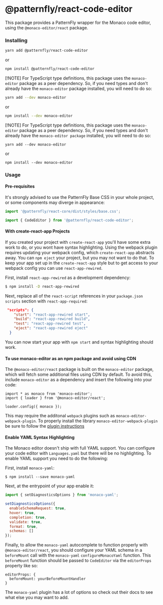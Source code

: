 # @patternfly/react-code-editor

This package provides a PatternFly wrapper for the Monaco code editor, using the `@monaco-editor/react` package.

### Installing

```sh
yarn add @patternfly/react-code-editor
```

or

```sh
npm install @patternfly/react-code-editor
```

[!NOTE] For TypeScript type definitions, this package uses the `monaco-editor` package as a peer dependency. So, if you need types and don't already have the `monaco-editor` package installed, you will need to do so:

```sh
yarn add --dev monaco-editor
```

or

```sh
npm install --dev monaco-editor
```

[!NOTE] For TypeScript type definitions, this package uses the `monaco-editor` package as a peer dependency. So, if you need types and don't already have the `monaco-editor package` installed, you will need to do so:

```
yarn add --dev monaco-editor
```

or

```
npm install --dev monaco-editor
```

### Usage

#### Pre-requisites

It's strongly advised to use the PatternFly Base CSS in your whole project, or some components may diverge in appearance:

```js
import '@patternfly/react-core/dist/styles/base.css';
```

```js
import { CodeEditor } from '@patternfly/react-code-editor';
```

#### With create-react-app Projects

If you created your project with `create-react-app` you'll have some extra work to do, or you wont have syntax highlighting. Using the webpack plugin requires updating your webpack config, which `create-react-app` abstracts away. You can `npm eject` your project, but you may not want to do that. To keep your app set up in the `create-react-app` style but to get access to your webpack config you can use `react-app-rewired`.

First, install `react-app-rewired` as a development dependency:

```sh
$ npm install -D react-app-rewired
```

Next, replace all of the `react-script` references in your `package.json` `scripts` section with `react-app-required`:

```json
 "scripts": {
    "start": "react-app-rewired start",
    "build": "react-app-rewired build",
    "test": "react-app-rewired test",
    "eject": "react-app-rewired eject"
  }
```

You can now start your app with `npm start` and syntax highlighting should work.

#### To use monaco-editor as an npm package and avoid using CDN

The `@monaco-editor/react` package is built on the `monaco-editor` package, which will fetch some additional files using CDN by default. To avoid this, include `monaco-editor` as a dependency and insert the following into your code:

```
import * as monaco from 'monaco-editor';
import { loader } from '@monaco-editor/react';

loader.config({ monaco });
```

This may require the additonal `webpack` plugins such as `monaco-editor-webpack-plugin`. To properly install the library `monaco-editor-webpack-plugin` be sure to follow the [plugin instructions](https://github.com/microsoft/monaco-editor/tree/main/webpack-plugin)

#### Enable YAML Syntax Highlighting

The Monaco editor doesn't ship with full YAML support. You can configure your code editor with `Languages.yaml` but there will be no highlighting. To enable YAML support you need to do the following:

First, install `monaco-yaml`:

```shell
$ npm install --save monaco-yaml
```

Next, at the entrypoint of your app enable it:

```javascript
import { setDiagnosticsOptions } from 'monaco-yaml';

setDiagnosticsOptions({
  enableSchemaRequest: true,
  hover: true,
  completion: true,
  validate: true,
  format: true,
  schemas: []
});
```

Finally, to allow the `monaco-yaml` autocomplete to function properly with `@monaco-editor/react`, you should configure your YAML schema in a `beforeMount` call with the `monaco-yaml` `configureMonacoYaml` function. This `beforeMount` function should be passed to `CodeEditor` via the `editorProps` property like so:

```
editorProps: {
  beforeMount: yourBeforeMountHandler
}
```

The `monaco-yaml` plugin has a lot of options so check out their docs to see what else you may want to add.
